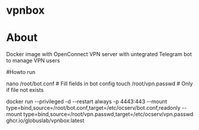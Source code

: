 # vpnbox

# About
Docker image with OpenConnect VPN server with untegrated Telegram bot to manage VPN users

#Howto run

nano /root/bot.conf  # Fill fields in bot config
touch /root/vpn.passwd   # Only if file not exists

docker run --privileged -d --restart always -p 4443:443 --mount type=bind,source=/root/bot.conf,target=/etc/ocserv/bot.conf,readonly --mount type=bind,source=/root/vpn.passwd,target=/etc/ocserv/vpn.passwd  ghcr.io/globuslab/vpnbox:latest
